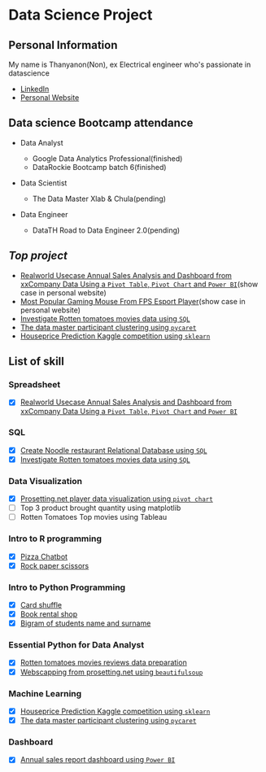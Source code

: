 # Data Science Project

## Personal Information

My name is Thanyanon(Non), ex Electrical engineer who's passionate in datascience

- [LinkedIn](https://www.linkedin.com/in/thanyanon-saetang-b17a20235/)
- [Personal Website](https://thanyanonsa.wordpress.com/)

## Data science Bootcamp attendance

- Data Analyst
  - Google Data Analytics Professional(finished)
  - DataRockie Bootcamp batch 6(finished)
  
- Data Scientist  
  - The Data Master Xlab & Chula(pending)

- Data Engineer
  - DataTH Road to Data Engineer 2.0(pending)

## _Top project_

- [Realworld Usecase Annual Sales Analysis and Dashboard from xxCompany Data Using a `Pivot Table`, `Pivot Chart` and `Power BI`](https://thanyanonsa.wordpress.com/2023/02/07/annual-sales-report-use-case/)(show case in personal website)
- [Most Popular Gaming Mouse From FPS Esport Player](https://thanyanonsa.wordpress.com/2023/01/16/most-popular-gaming-mouse-from-fps-esport-player/)(show case in personal website)
- [Investigate Rotten tomatoes movies data using `SQL`](https://github.com/Thanyanon/datascience_project/blob/main/sql/rotten_tomatoes/readme.md)
- [The data master participant clustering using `pycaret`](https://github.com/Thanyanon/datascience_project/blob/main/machine_learning/the_data_master_clustering_rev2.ipynb)
- [Houseprice Prediction Kaggle competition using `sklearn`](https://github.com/Thanyanon/datascience_project/blob/main/machine_learning/house_price_calculation_kaggle-rev5.ipynb)

## List of skill

### Spreadsheet

- [x] [Realworld Usecase Annual Sales Analysis and Dashboard from xxCompany Data Using a `Pivot Table`, `Pivot Chart` and `Power BI`](https://thanyanonsa.wordpress.com/2023/02/07/annual-sales-report-use-case/)

### SQL

- [X] [Create Noodle restaurant Relational Database using `SQL`](https://github.com/Thanyanon/datascience_project/tree/main/sql)
- [x] [Investigate Rotten tomatoes movies data using `SQL`](https://github.com/Thanyanon/datascience_project/blob/main/sql/rotten_tomatoes/readme.md)

### Data Visualization

- [x] [Prosetting.net player data visualization using `pivot chart`](https://github.com/Thanyanon/datascience_project/tree/main/data_visualization/prosetting.net)
- [ ] Top 3 product brought quantity using matplotlib
- [ ] Rotten Tomatoes Top movies using Tableau

### Intro to R programming

- [X] [Pizza Chatbot](https://replit.com/@ThanyanonSaetan/Batch6Chatbotpizza#main.r)
- [X] [Rock paper scissors](https://replit.com/@ThanyanonSaetan/Batch6PaoYingChub#main.r)

### Intro to Python Programming

- [x] [Card shuffle](https://github.com/Thanyanon/datascience_project/blob/main/intro_to_python/card_shuffle.ipynb)
- [x] [Book rental shop](https://github.com/Thanyanon/datascience_project/blob/main/intro_to_python/book_rental_shop.ipynb)
- [x] [Bigram of students name and surname](https://github.com/Thanyanon/datascience_project/blob/main/intro_to_python/bigram_name_surname_.ipynb)

### Essential Python for Data Analyst

- [x] [Rotten tomatoes movies reviews data preparation](https://github.com/Thanyanon/datascience_project/blob/main/essential_python/rotten_tomatoes/rotten_tomatoes.ipynb)
- [x] [Webscapping from prosetting.net using `beautifulsoup`](https://github.com/Thanyanon/datascience_project/blob/main/essential_python/webscraping_prosetting/webscraping_prosetting.ipynb)

### Machine Learning

- [x] [Houseprice Prediction Kaggle competition using `sklearn`](https://github.com/Thanyanon/datascience_project/blob/main/machine_learning/house_price_calculation_kaggle-rev5.ipynb)
- [x] [The data master participant clustering using `pycaret`](https://github.com/Thanyanon/datascience_project/blob/main/machine_learning/the_data_master_clustering_rev2.ipynb)

### Dashboard

- [x] [Annual sales report dashboard using `Power BI`](https://github.com/Thanyanon/datascience_project/tree/main/spreadsheet/annual_sales_report)
